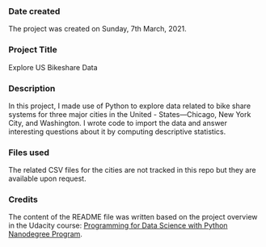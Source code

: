 ### Date created
The project was created on Sunday, 7th March, 2021.

### Project Title
Explore US Bikeshare Data

### Description
In this project, I made use of Python to explore data related to bike share systems for three major cities in the United - States—Chicago, New York City, and Washington. I wrote code to import the data and answer interesting questions about it by computing descriptive statistics.

### Files used
The related CSV files for the cities are not tracked in this repo but they are available upon request.

### Credits
The content of the README file was written based on the project overview in the Udacity course: [Programming for Data Science with Python Nanodegree Program](https://www.udacity.com/course/programming-for-data-science-nanodegree--nd104).
